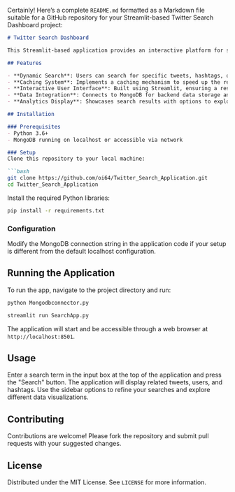 Certainly! Here’s a complete `README.md` formatted as a Markdown file suitable for a GitHub repository for your Streamlit-based Twitter Search Dashboard project:

```markdown
# Twitter Search Dashboard

This Streamlit-based application provides an interactive platform for searching and analyzing tweets. It connects to MongoDB to retrieve tweet data and uses advanced machine learning techniques to perform search operations efficiently. The application allows users to search for tweets, users, and hashtags and presents the results in a structured and easy-to-navigate format.

## Features

- **Dynamic Search**: Users can search for specific tweets, hashtags, or users directly through the interface.
- **Caching System**: Implements a caching mechanism to speed up the retrieval of previously searched terms.
- **Interactive User Interface**: Built using Streamlit, ensuring a responsive and dynamic user experience.
- **Data Integration**: Connects to MongoDB for backend data storage and retrieval.
- **Analytics Display**: Showcases search results with options to explore deeper insights.

## Installation

### Prerequisites
- Python 3.6+
- MongoDB running on localhost or accessible via network

### Setup
Clone this repository to your local machine:

```bash
git clone https://github.com/oi64/Twitter_Search_Application.git
cd Twitter_Search_Application
```

Install the required Python libraries:

```bash
pip install -r requirements.txt
```

### Configuration

Modify the MongoDB connection string in the application code if your setup is different from the default localhost configuration.

## Running the Application

To run the app, navigate to the project directory and run:

```bash
python Mongodbconnector.py
```


```bash
streamlit run SearchApp.py
```

The application will start and be accessible through a web browser at `http://localhost:8501`.

## Usage

Enter a search term in the input box at the top of the application and press the "Search" button. The application will display related tweets, users, and hashtags. Use the sidebar options to refine your searches and explore different data visualizations.

## Contributing

Contributions are welcome! Please fork the repository and submit pull requests with your suggested changes.

## License

Distributed under the MIT License. See `LICENSE` for more information.

<!-- ## Contact

Your Name – [your-email@example.com](mailto:your-email@example.com)

Project Link: [https://github.com/yourusername/twitter-search-dashboard](https://github.com/yourusername/twitter-search-dashboard)
``` -->

